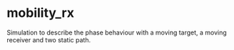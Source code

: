 # mobility_rx

Simulation to describe the phase behaviour with a moving target, a moving receiver and two static path.
